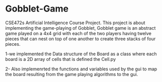 # Gobblet-Game
CSE472s Artificial Intelligence Course Project. This project is about implementing the game-playing of Gobblet, Gobblet game is an abstract game played on a 4x4 grid with each of the two players having twelve pieces that can nest on top of one another to create three stacks of four pieces.

1-we implemented the Data structure of the Board as a class where each board is a 2D array of cells that is defined the Cell.py

2- Also implemenrted the functions and variables used by the gui to map the board resulting from the game playing algorithms to the gui.